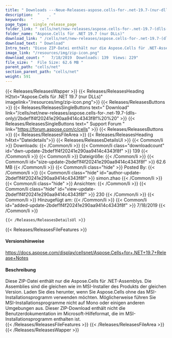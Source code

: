 ```yaml
---
title: " Downloads ---Neue-Releases-aspose.cells-for-.net-19.7-(nur-dlls) . "
description:  "    . " 
keywords:  "    . " 
page_type:  single_release_page
folder_link: " cells/net/new-releases/aspose.cells-for-.net-19.7-(dlls-only)/"
folder_name: "Aspose.Cells für .NET 19.7 (nur DLLs)"
download_link: " /cells/net/new-releases/aspose.cells-for-.net-19.7-(dlls-only)/2bdef1f4f20241e290aa9414c4343f8f"
download_text: " Download"
Intro_text: "Diese ZIP-Datei enthält nur die Aspose.Cells für .NET-Assemblys. Die Versammlungen..."
image_link: "/resources/img/zip-icon.png"
download_count: "   7/18/2019  Downloads: 139  Views: 229"
file_size: "  File Size: 62.6 MB "
parent_path: "cells/net"
section_parent_path: "cells/net"
weight: 591
---
```


{{< Releases/ReleasesWapper >}}
  {{< Releases/ReleasesHeading H2txt="Aspose.Cells für .NET 19.7 (nur DLLs)" imagelink="/resources/img/zip-icon.png">}}
  {{< Releases/ReleasesButtons >}}
    {{< Releases/ReleasesSingleButtons text=" Download" link="/cells/net/new-releases/aspose.cells-for-.net-19.7-(dlls-only)/2bdef1f4f20241e290aa9414c4343f8f%20%20" >}}
    {{< Releases/ReleasesSingleButtons text=" Support Forum " link="https://forum.aspose.com/c/cells" >}}
  {{< Releases/ReleasesButtons >}}
  {{< Releases/ReleasesFileArea >}}
    {{< Releases/ReleasesHeading h4txt="Dateidetails">}}
    {{< Releases/ReleasesDetailsUl >}}
            {{< Common/li >}} Downloads: {{< /Common/li >}}
      {{< Common/li class="downloadcount" id="dwn-update-2bdef1f4f20241e290aa9414c4343f8f" >}} 139 {{< /Common/li >}}
      {{< Common/li >}} Dateigröße: {{< /Common/li >}}
      {{< Common/li id="size-update-2bdef1f4f20241e290aa9414c4343f8f" >}} 62.6 MB {{< /Common/li >}} 
      {{< Common/li  class="hide" >}} Posted By: {{< /Common/li >}} 
      {{< Common/li class="hide" id="author-update-2bdef1f4f20241e290aa9414c4343f8f" >}} simon.zhao {{< /Common/li >}}
      {{< Common/li class="hide" >}} Ansichten: {{< /Common/li >}}
      {{< Common/li class="hide" id="view-update-2bdef1f4f20241e290aa9414c4343f8f" >}} 230 {{< /Common/li >}}
      {{< Common/li >}} Hinzugefügt am: {{< /Common/li >}}
      {{< Common/li id="added-update-2bdef1f4f20241e290aa9414c4343f8f" >}} 7/18/2019 {{< /Common/li >}} 

    {{< /Releases/ReleasesDetailsUl >}}

  {{< Releases/ReleasesFileFeatures >}}
      <h4>Versionshinweise</h4><div> <a href="https://docs.aspose.com/display/cellsnet/Aspose.Cells+for+.NET+19.7+Release+Notes">https://docs.aspose.com/display/cellsnet/Aspose.Cells+for+.NET+19.7+Release+Notes</a></div><h4> Beschreibung</h4><div class="HTMLDescription"> Diese ZIP-Datei enthält nur die Aspose.Cells für .NET-Assemblys. Die Assemblies sind die gleichen wie im MSI-Installer des Produkts der gleichen Version. Laden Sie dies herunter, wenn Sie Aspose.Cells ohne das MSI-Installationsprogramm verwenden möchten. Möglicherweise führen Sie MSI-Installationsprogramme nicht auf Mono oder einigen anderen Umgebungen aus. Dieser ZIP-Download enthält nicht die Benutzerdokumentation im Microsoft-Hilfeformat, die im MSI-Installationsprogramm enthalten ist.</div>
  {{< /Releases/ReleasesFileFeatures >}}
 {{< /Releases/ReleasesFileArea >}}
{{< /Releases/ReleasesWapper >}}



